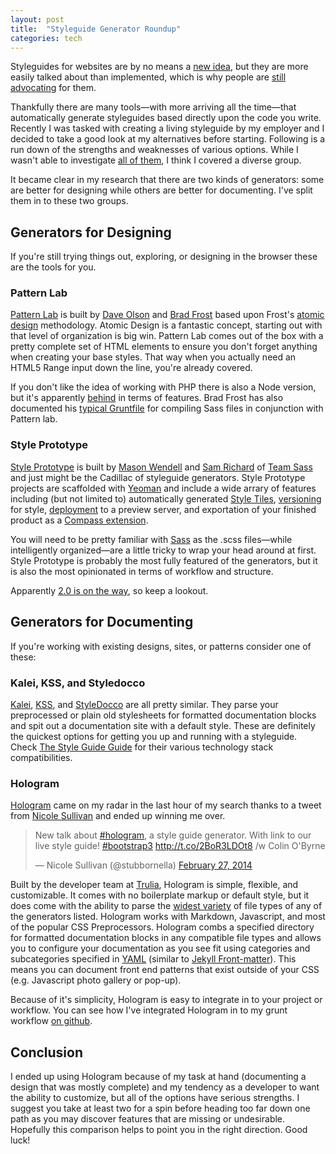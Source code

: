 ```yaml
---
layout: post
title:  "Styleguide Generator Roundup"
categories: tech
---
```


Styleguides for websites are by no means a [new idea], but they are more easily talked about than implemented, which is why people are [still advocating][1] for them.

Thankfully there are many tools—with more arriving all the time—that automatically generate styleguides based directly upon the code you write. Recently I was tasked with creating a living styleguide by my employer and I decided to take a good look at my alternatives before starting. Following is a run down of the strengths and weaknesses of  various options. While I wasn't able to investigate [all of them], I think I covered a diverse group.

It became clear in my research that there are two kinds of generators: some are better for designing while others are better for documenting. I've split them in to these two groups.

## Generators for Designing

If you're still trying things out, exploring, or designing in the browser these are the tools for you.

### Pattern Lab

[Pattern Lab] is built by [Dave Olson] and [Brad Frost] based upon Frost's [atomic design] methodology. Atomic Design is a fantastic concept, starting out with that level of organization is big win. Pattern Lab comes out of the box with a pretty complete set of HTML elements to ensure you don't forget anything when creating your base styles. That way when you actually need an HTML5 Range input down the line, you're already covered.

If you don't like the idea of working with PHP there is also a Node version, but it's apparently [behind] in terms of features. Brad Frost has also documented his [typical Gruntfile] for compiling Sass files in conjunction with Pattern lab.

### Style Prototype

[Style Prototype] is built by [Mason Wendell] and [Sam Richard] of [Team Sass] and just might be the Cadillac of styleguide generators. Style Prototype projects are scaffolded with [Yeoman] and include a wide arrary of features including (but not limited to) automatically generated [Style Tiles], [versioning] for style, [deployment] to a preview server, and exportation of your finished product as a [Compass extension].

You will need to be pretty familiar with [Sass] as the .scss files—while intelligently organized—are a little tricky to wrap your head around at first. Style Prototype is probably the most fully featured of the generators, but it is also the most opinionated in terms of workflow and structure.

Apparently [2.0 is on the way], so keep a lookout.

## Generators for Documenting

If you're working with existing designs, sites, or patterns consider one of these:

### Kalei, KSS, and Styledocco

[Kalei], [KSS], and [StyleDocco] are all pretty similar. They parse your preprocessed or plain old stylesheets for formatted documentation blocks and spit out a documentation site with a default style. These are definitely the quickest options for getting you up and running with a styleguide. Check [The Style Guide Guide] for their various technology stack compatibilities.

### Hologram

[Hologram] came on my radar in the last hour of my search thanks to a tweet from [Nicole Sullivan] and ended up winning me over.

<blockquote class="twitter-tweet" lang="en"><p>New talk about <a href="https://twitter.com/search?q=%23hologram&amp;src=hash">#hologram</a>, a style guide generator. With link to our live style guide! <a href="https://twitter.com/search?q=%23bootstrap3&amp;src=hash">#bootstrap3</a> <a href="http://t.co/2BoR3LDOt8">http://t.co/2BoR3LDOt8</a> /w Colin O&#39;Byrne</p>&mdash; Nicole Sullivan (@stubbornella) <a href="https://twitter.com/stubbornella/statuses/439078802019196929">February 27, 2014</a></blockquote>
<script async src="//platform.twitter.com/widgets.js" charset="utf-8"></script>

Built by the developer team at [Trulia], Hologram is simple, flexible, and customizable. It comes with no boilerplate markup or default style, but it does come with the ability to parse the [widest variety] of file types of any of the generators listed. Hologram works with Markdown, Javascript, and most of the popular CSS Preprocessors. Hologram combs a specified directory for formatted documentation blocks in any compatible file types and allows you to configure your documentation as you see fit using categories and subcategories specified in [YAML][2] (similar to [Jekyll Front-matter]). This means you can document front end patterns that exist outside of your CSS (e.g. Javascript photo gallery or pop-up).

Because of it's simplicity, Hologram is easy to integrate in to your project or workflow. You can see how I've integrated Hologram in to my grunt workflow [on github].

## Conclusion

I ended up using Hologram because of my task at hand (documenting a design that was mostly complete) and my tendency as a developer to want the ability to customize, but all of the options have serious strengths. I suggest you take at least two for a spin before heading too far down one path as you may discover features that are missing or undesirable. Hopefully this comparison helps to point you in the right direction. Good luck!

[new idea]: http://24ways.org/2011/front-end-style-guides/
[1]: http://alistapart.com/article/creating-style-guides
[all of them]: http://vinspee.me/style-guide-guide/

[Pattern Lab]: http://patternlab.io/
[Dave Olson]: http://dmolsen.com/
[Brad Frost]: http://bradfrostweb.com/
[atomic design]: http://bradfrostweb.com/blog/post/atomic-web-design/
[behind]: https://twitter.com/brad_frost/status/457161455599910912
[typical Gruntfile]: https://gist.github.com/bradfrost/10906886

[Style Prototype]: https://github.com/Team-Sass/generator-style-prototype
[Mason Wendell]: http://thecodingdesigner.com/
[Sam Richard]: http://snugug.com/
[Team Sass]: https://github.com/Team-Sass
[Yeoman]: http://yeoman.io/
[Style Tiles]: http://styletil.es/
[versioning]: https://github.com/Team-Sass/generator-style-prototype#changing-version-number
[deployment]: https://github.com/Team-Sass/generator-style-prototype#exporting-final-site
[Compass extension]: https://github.com/Team-Sass/generator-style-prototype#creating-a-compass-extension
[Sass]: http://sass-lang.com/
[2.0 is on the way]: https://twitter.com/Snugug/status/457266943637348352

[Kalei]: http://kaleistyleguide.com/
[KSS]: http://warpspire.com/kss/
[StyleDocco]: http://jacobrask.github.io/styledocco/
[The Style Guide Guide]: http://vinspee.me/style-guide-guide/

[Hologram]: http://trulia.github.io/hologram/
[Nicole Sullivan]: http://www.stubbornella.org/
[Trulia]: https://github.com/trulia
[on github]: https://github.com/natgeo/mortar/blob/develop/gruntfile.coffee
[widest variety]: https://github.com/trulia/hologram#supported-preprocessorsfile-types
[2]: https://github.com/trulia/hologram#document-yaml-section
[Jekyll Front-matter]: http://jekyllrb.com/docs/frontmatter/
